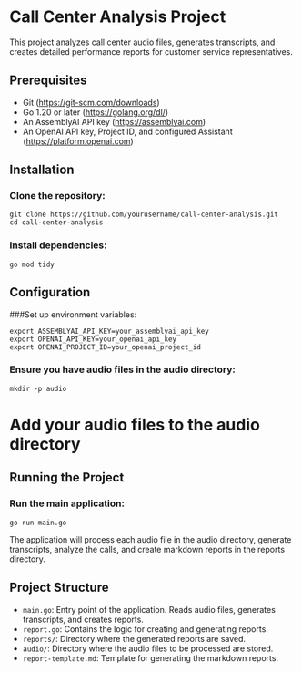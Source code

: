 # Call Center Analysis Project

This project analyzes call center audio files, generates transcripts, and creates detailed performance reports for customer service representatives.  

## Prerequisites


- Git (https://git-scm.com/downloads)
- Go 1.20 or later (https://golang.org/dl/)
- An AssemblyAI API key (https://assemblyai.com)
- An OpenAI API key, Project ID, and configured Assistant (https://platform.openai.com)


## Installation

### Clone the repository:  

```
git clone https://github.com/yourusername/call-center-analysis.git
cd call-center-analysis
```

### Install dependencies:  
`go mod tidy`

## Configuration

###Set up environment variables:
```
export ASSEMBLYAI_API_KEY=your_assemblyai_api_key
export OPENAI_API_KEY=your_openai_api_key
export OPENAI_PROJECT_ID=your_openai_project_id
```
### Ensure you have audio files in the audio directory:  

`mkdir -p audio`

# Add your audio files to the audio directory


## Running the Project

### Run the main application:  
`go run main.go`

The application will process each audio file in the audio directory, generate transcripts, analyze the calls, and create markdown reports in the reports directory.  

## Project Structure
- `main.go`: Entry point of the application. Reads audio files, generates transcripts, and creates reports.
- `report.go`: Contains the logic for creating and generating reports.
- `reports/`: Directory where the generated reports are saved.
- `audio/`: Directory where the audio files to be processed are stored.
- `report-template.md`: Template for generating the markdown reports.